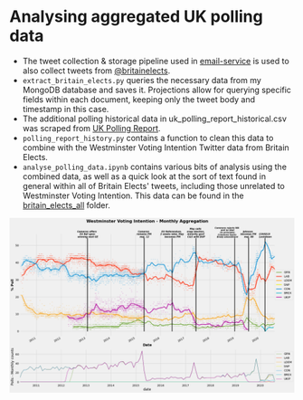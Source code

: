 # Analysing aggregated UK polling data

- The tweet collection & storage pipeline used in [email-service](https://github.com/apethani21/email-service) is used to also collect tweets from [@britainelects](https://twitter.com/britainelects).
- `extract_britain_elects.py` queries the necessary data from my MongoDB database and saves it. Projections allow for querying specific fields within each document, keeping only the tweet body and timestamp in this case.
- The additional polling historical data in uk_polling_report_historical.csv was scraped from [UK Polling Report](http://ukpollingreport.co.uk/voting-intention-2).
- `polling_report_history.py` contains a function to clean this data to combine with the Westminster Voting Intention Twitter data from Britain Elects.
- `analyse_polling_data.ipynb` contains various bits of analysis using the combined data, as well as a quick look at the sort of text found in general within all of Britain Elects' tweets, including those unrelated to Westminster Voting Intention. This data can be found in the [britain_elects_all](https://github.com/apethani21/polling-data-analysis/tree/master/britain_elects_all) folder.

![Monthly WVI](https://github.com/apethani21/polling-data-analysis/blob/master/wvi_monthly_average.png)
